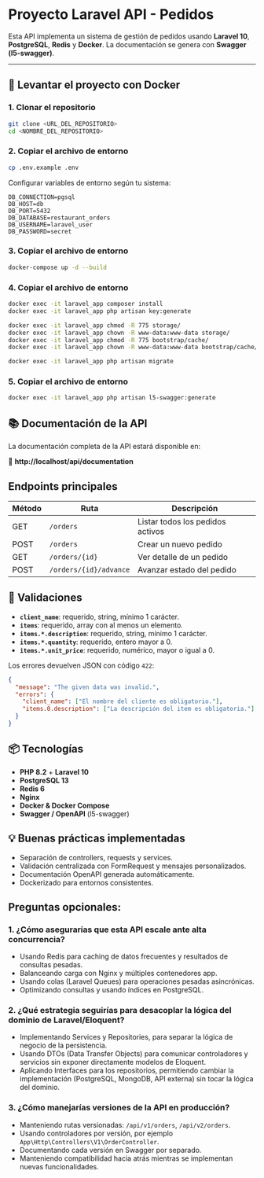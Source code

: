# Proyecto Laravel API - Pedidos

Esta API implementa un sistema de gestión de pedidos usando **Laravel 10**, **PostgreSQL**, **Redis** y **Docker**. La documentación se genera con **Swagger (l5-swagger)**.

---

## 🐳 Levantar el proyecto con Docker

### 1. Clonar el repositorio

```bash
git clone <URL_DEL_REPOSITORIO>
cd <NOMBRE_DEL_REPOSITORIO>
```

### 2. Copiar el archivo de entorno

```bash
cp .env.example .env
```
Configurar variables de entorno según tu sistema:

```env
DB_CONNECTION=pgsql
DB_HOST=db
DB_PORT=5432
DB_DATABASE=restaurant_orders
DB_USERNAME=laravel_user
DB_PASSWORD=secret
```

### 3. Copiar el archivo de entorno
```bash
docker-compose up -d --build
```
### 4. Copiar el archivo de entorno

```bash
docker exec -it laravel_app composer install
docker exec -it laravel_app php artisan key:generate

docker exec -it laravel_app chmod -R 775 storage/
docker exec -it laravel_app chown -R www-data:www-data storage/
docker exec -it laravel_app chmod -R 775 bootstrap/cache/
docker exec -it laravel_app chown -R www-data:www-data bootstrap/cache/

docker exec -it laravel_app php artisan migrate
```

### 5. Copiar el archivo de entorno

```bash
docker exec -it laravel_app php artisan l5-swagger:generate
```
## 📚 Documentación de la API

La documentación completa de la API estará disponible en:

🔗 **http://localhost/api/documentation**

## Endpoints principales

| Método | Ruta                   | Descripción                     |
|--------|------------------------|---------------------------------|
| GET    | `/orders`              | Listar todos los pedidos activos |
| POST   | `/orders`              | Crear un nuevo pedido           |
| GET    | `/orders/{id}`         | Ver detalle de un pedido        |
| POST   | `/orders/{id}/advance` | Avanzar estado del pedido       |


## 📝 Validaciones

- **`client_name`**: requerido, string, mínimo 1 carácter.
- **`items`**: requerido, array con al menos un elemento.
- **`items.*.description`**: requerido, string, mínimo 1 carácter.
- **`items.*.quantity`**: requerido, entero mayor a 0.
- **`items.*.unit_price`**: requerido, numérico, mayor o igual a 0.

Los errores devuelven JSON con código `422`:

```json
{
  "message": "The given data was invalid.",
  "errors": {
    "client_name": ["El nombre del cliente es obligatorio."],
    "items.0.description": ["La descripción del item es obligatoria."]
  }
}
```

## 📦 Tecnologías

- **PHP 8.2** + **Laravel 10**
- **PostgreSQL 13**
- **Redis 6**
- **Nginx**
- **Docker & Docker Compose**
- **Swagger / OpenAPI** (l5-swagger)

## 💡 Buenas prácticas implementadas

- Separación de controllers, requests y services.
- Validación centralizada con FormRequest y mensajes personalizados.
- Documentación OpenAPI generada automáticamente.
- Dockerizado para entornos consistentes.

##  Preguntas opcionales:

### 1. ¿Cómo asegurarías que esta API escale ante alta concurrencia?

- Usando Redis para caching de datos frecuentes y resultados de consultas pesadas.
- Balanceando carga con Nginx y múltiples contenedores app.
- Usando colas (Laravel Queues) para operaciones pesadas asincrónicas.
- Optimizando consultas y usando índices en PostgreSQL.

### 2. ¿Qué estrategia seguirías para desacoplar la lógica del dominio de Laravel/Eloquent?

- Implementando Services y Repositories, para separar la lógica de negocio de la persistencia.
- Usando DTOs (Data Transfer Objects) para comunicar controladores y servicios sin exponer directamente modelos de Eloquent.
- Aplicando Interfaces para los repositorios, permitiendo cambiar la implementación (PostgreSQL, MongoDB, API externa) sin tocar la lógica del dominio.

### 3. ¿Cómo manejarías versiones de la API en producción?

- Manteniendo rutas versionadas: `/api/v1/orders`, `/api/v2/orders`.
- Usando controladores por versión, por ejemplo `App\Http\Controllers\V1\OrderController`.
- Documentando cada versión en Swagger por separado.
- Manteniendo compatibilidad hacia atrás mientras se implementan nuevas funcionalidades.